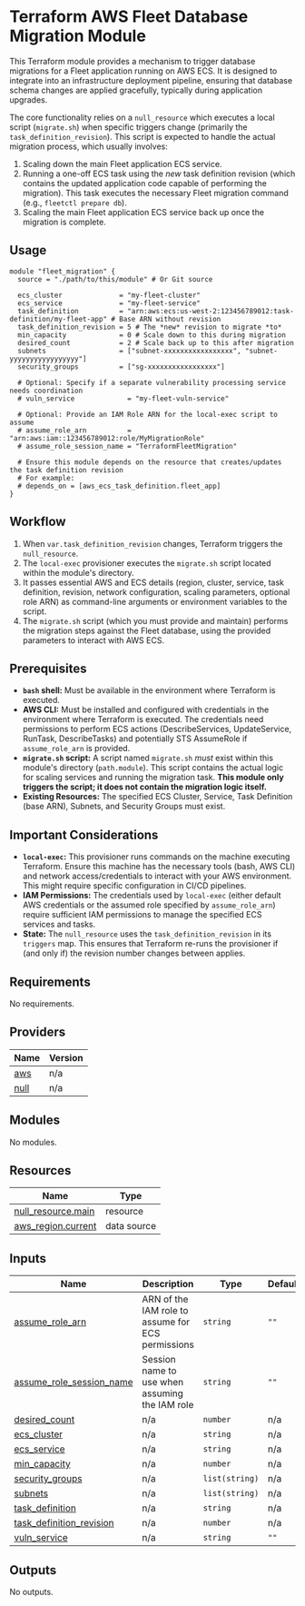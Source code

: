 # Terraform AWS Fleet Database Migration Module

This Terraform module provides a mechanism to trigger database migrations for a Fleet application running on AWS ECS. It is designed to integrate into an infrastructure deployment pipeline, ensuring that database schema changes are applied gracefully, typically during application upgrades.

The core functionality relies on a `null_resource` which executes a local script (`migrate.sh`) when specific triggers change (primarily the `task_definition_revision`). This script is expected to handle the actual migration process, which usually involves:

1.  Scaling down the main Fleet application ECS service.
2.  Running a one-off ECS task using the *new* task definition revision (which contains the updated application code capable of performing the migration). This task executes the necessary Fleet migration command (e.g., `fleetctl prepare db`).
3.  Scaling the main Fleet application ECS service back up once the migration is complete.

## Usage

```hcl
module "fleet_migration" {
  source = "./path/to/this/module" # Or Git source

  ecs_cluster              = "my-fleet-cluster"
  ecs_service              = "my-fleet-service"
  task_definition          = "arn:aws:ecs:us-west-2:123456789012:task-definition/my-fleet-app" # Base ARN without revision
  task_definition_revision = 5 # The *new* revision to migrate *to*
  min_capacity             = 0 # Scale down to this during migration
  desired_count            = 2 # Scale back up to this after migration
  subnets                  = ["subnet-xxxxxxxxxxxxxxxxx", "subnet-yyyyyyyyyyyyyyyyy"]
  security_groups          = ["sg-xxxxxxxxxxxxxxxxx"]

  # Optional: Specify if a separate vulnerability processing service needs coordination
  # vuln_service             = "my-fleet-vuln-service"

  # Optional: Provide an IAM Role ARN for the local-exec script to assume
  # assume_role_arn          = "arn:aws:iam::123456789012:role/MyMigrationRole"
  # assume_role_session_name = "TerraformFleetMigration"

  # Ensure this module depends on the resource that creates/updates the task definition revision
  # For example:
  # depends_on = [aws_ecs_task_definition.fleet_app]
}
```

## Workflow

1.  When `var.task_definition_revision` changes, Terraform triggers the `null_resource`.
2.  The `local-exec` provisioner executes the `migrate.sh` script located within the module's directory.
3.  It passes essential AWS and ECS details (region, cluster, service, task definition, revision, network configuration, scaling parameters, optional role ARN) as command-line arguments or environment variables to the script.
4.  The `migrate.sh` script (which you must provide and maintain) performs the migration steps against the Fleet database, using the provided parameters to interact with AWS ECS.

## Prerequisites

*   **`bash` shell:** Must be available in the environment where Terraform is executed.
*   **AWS CLI:** Must be installed and configured with credentials in the environment where Terraform is executed. The credentials need permissions to perform ECS actions (DescribeServices, UpdateService, RunTask, DescribeTasks) and potentially STS AssumeRole if `assume_role_arn` is provided.
*   **`migrate.sh` script:** A script named `migrate.sh` *must* exist within this module's directory (`path.module`). This script contains the actual logic for scaling services and running the migration task. **This module only triggers the script; it does not contain the migration logic itself.**
*   **Existing Resources:** The specified ECS Cluster, Service, Task Definition (base ARN), Subnets, and Security Groups must exist.

## Important Considerations

*   **`local-exec`:** This provisioner runs commands on the machine executing Terraform. Ensure this machine has the necessary tools (bash, AWS CLI) and network access/credentials to interact with your AWS environment. This might require specific configuration in CI/CD pipelines.
*   **IAM Permissions:** The credentials used by `local-exec` (either default AWS credentials or the assumed role specified by `assume_role_arn`) require sufficient IAM permissions to manage the specified ECS services and tasks.
*   **State:** The `null_resource` uses the `task_definition_revision` in its `triggers` map. This ensures that Terraform re-runs the provisioner if (and only if) the revision number changes between applies.

## Requirements

No requirements.

## Providers

| Name | Version |
|------|---------|
| <a name="provider_aws"></a> [aws](#provider\_aws) | n/a |
| <a name="provider_null"></a> [null](#provider\_null) | n/a |

## Modules

No modules.

## Resources

| Name | Type |
|------|------|
| [null_resource.main](https://registry.terraform.io/providers/hashicorp/null/latest/docs/resources/resource) | resource |
| [aws_region.current](https://registry.terraform.io/providers/hashicorp/aws/latest/docs/data-sources/region) | data source |

## Inputs

| Name | Description | Type | Default | Required |
|------|-------------|------|---------|:--------:|
| <a name="input_assume_role_arn"></a> [assume\_role\_arn](#input\_assume\_role\_arn) | ARN of the IAM role to assume for ECS permissions | `string` | `""` | no |
| <a name="input_assume_role_session_name"></a> [assume\_role\_session\_name](#input\_assume\_role\_session\_name) | Session name to use when assuming the IAM role | `string` | `""` | no |
| <a name="input_desired_count"></a> [desired\_count](#input\_desired\_count) | n/a | `number` | n/a | yes |
| <a name="input_ecs_cluster"></a> [ecs\_cluster](#input\_ecs\_cluster) | n/a | `string` | n/a | yes |
| <a name="input_ecs_service"></a> [ecs\_service](#input\_ecs\_service) | n/a | `string` | n/a | yes |
| <a name="input_min_capacity"></a> [min\_capacity](#input\_min\_capacity) | n/a | `number` | n/a | yes |
| <a name="input_security_groups"></a> [security\_groups](#input\_security\_groups) | n/a | `list(string)` | n/a | yes |
| <a name="input_subnets"></a> [subnets](#input\_subnets) | n/a | `list(string)` | n/a | yes |
| <a name="input_task_definition"></a> [task\_definition](#input\_task\_definition) | n/a | `string` | n/a | yes |
| <a name="input_task_definition_revision"></a> [task\_definition\_revision](#input\_task\_definition\_revision) | n/a | `number` | n/a | yes |
| <a name="input_vuln_service"></a> [vuln\_service](#input\_vuln\_service) | n/a | `string` | `""` | no |

## Outputs

No outputs.
